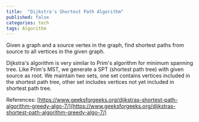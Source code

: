 ```yaml
---
title:  "Dijkstra's Shortest Path Algorithm"
published: false
categories: tech
tags: Algorithm
---
```


Given a graph and a source vertex in the graph, find shortest paths from source to all
vertices in the given graph.

Dijkstra's algorithm is very similar to Prim's algorithm for minimum spanning tree. Like
Prim's MST, we generate a SPT (shortest path tree) with given source as root. We maintain
two sets, one set contains vertices included in the shortest path tree, other set includes
vertices not yet included in shortest path tree.

References: [https://www.geeksforgeeks.org/dijkstras-shortest-path-algorithm-greedy-algo-7/](https://www.geeksforgeeks.org/dijkstras-shortest-path-algorithm-greedy-algo-7/)
